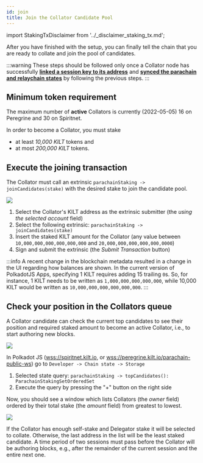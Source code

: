```yaml
---
id: join
title: Join the Collator Candidate Pool
---
```


import StakingTxDisclaimer from '../_disclaimer_staking_tx.md';

After you have finished with the setup, you can finally tell the chain that you are ready to collate and join the pool of candidates.

:::warning
These steps should be followed only once a Collator node has successfully [**linked a session key to its address**](./03_session_keys.md) and [**synced the parachain and relaychain states**](./04_setup_node.md#sync-the-blockchain-state) by following the previous steps.
:::

## Minimum token requirement

The maximum number of **active** Collators is currently (2022-05-05) 16 on Peregrine and 30 on Spiritnet.

In order to become a Collator, you must stake
- at least *10,000 KILT* tokens and
- at most *200,000 KILT* tokens.

## Execute the joining transaction

The Collator must call an extrinsic `parachainStaking -> joinCandidates(stake)` with the desired stake to join the candidate pool.

<StakingTxDisclaimer />

![](/img/chain/parachainStaking-joinCandidates.png)

1. Select the Collator's KILT address as the extrinsic submitter (the *using the selected account* field)
2. Select the following extrinsic: `parachainStaking -> joinCandidates(stake)`
3. Insert the staked KILT amount for the Collator (any value between `10,000,000,000,000,000,000` and `20,000,000,000,000,000,0000`)
4. Sign and submit the extrinsic (the *Submit Transaction* button)

:::info
A recent change in the blockchain metadata resulted in a change in the UI regarding how balances are shown.
In the current version of PolkadotJS Apps, specifying 1 KILT requires adding 15 trailing `0`s.
So, for instance, 1 KILT needs to be written as `1,000,000,000,000,000`, while 10,000 KILT would be written as `10,000,000,000,000,000,000`.
:::

## Check your position in the Collators queue

A Collator candidate can check the current top candidates to see their position and required staked amount to become an active Collator, i.e., to start authoring new blocks.

![](/img/chain/parachainStaking-topCandidates1.png)

 In Polkadot JS ([wss://spiritnet.kilt.io](https://polkadot.js.org/apps/?rpc=wss%3A%2F%2Fkilt-rpc.dwellir.com#/explorer), or [wss://peregrine.kilt.io/parachain-public-ws](https://polkadot.js.org/apps/?rpc=wss%3A%2F%2Fperegrine-stg.kilt.io%2Fpara-public-ws#/explorer)) go to `Developer -> Chain state -> Storage`

1. Selected state query: `parachainStaking -> topCandidates(): ParachainStakingSetOrderedSet`
2. Execute the query by pressing the "+" button on the right side

Now, you should see a window which lists Collators (the *owner* field) ordered by their total stake (the *amount* field) from greatest to lowest.

![](/img/chain/parachainStaking-topCandidates2.png)

If the Collator has enough self-stake and Delegator stake it will be selected to collate.
Otherwise, the last address in the list will be the least staked candidate.
A time period of two sessions must pass before the Collator will be authoring blocks, e.g.,  after the remainder of the current session and the entire next one.
